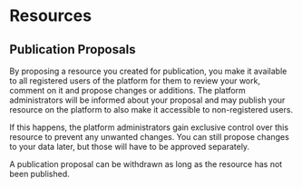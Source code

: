 # Resources

## Publication Proposals

By proposing a resource you created for publication, you make it available to all registered users of the platform for them to review your work, comment on it and propose changes or additions. The platform administrators will be informed about your proposal and may publish your resource on the platform to also make it accessible to non-registered users.

If this happens, the platform administrators gain exclusive control over this resource to prevent any unwanted changes. You can still propose changes to your data later, but those will have to be approved separately.

A publication proposal can be withdrawn as long as the resource has not been published.

